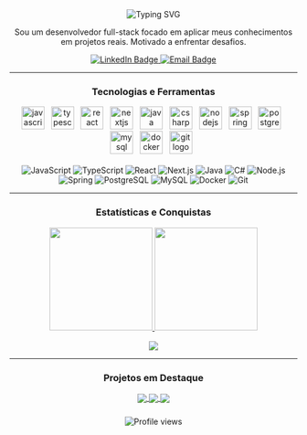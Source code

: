 <div align="center">
  <img src="https://readme-typing-svg.herokuapp.com?font=Inter&size=28&pause=1000&color=1976D2&center=true&vCenter=true&width=435&lines=Olá%2C+eu+sou+o+Luan+Padilha+%F0%9F%91%8B;Desenvolvedor+Full-Stack;" alt="Typing SVG" />
</div>

<div align="center">
  <p>
    Sou um desenvolvedor full-stack focado em aplicar meus conhecimentos em projetos reais. Motivado a enfrentar desafios.
  </p>
</div>

<div align="center">
  <a href="https://www.linkedin.com/in/luan-padilha-b73054239" target="_blank">
    <img src="https://img.shields.io/badge/LinkedIn-Luan%20Padilha-0A66C2?style=for-the-badge&logo=linkedin&logoColor=white" alt="LinkedIn Badge"/>
  </a>
  <a href="mailto:luanpmiranda@gmail.com" target="_blank">
    <img src="https://img.shields.io/badge/Email-Contato-D14836?style=for-the-badge&logo=gmail&logoColor=white" alt="Email Badge"/>
  </a>
</div>

---

<h3 align="center">Tecnologias e Ferramentas</h3>
<div align="center">
    <img src="https://cdn.jsdelivr.net/gh/devicons/devicon@latest/icons/javascript/javascript-original.svg" height="40" alt="javascript logo" />&nbsp;&nbsp;
    <img src="https://cdn.jsdelivr.net/gh/devicons/devicon@latest/icons/typescript/typescript-original.svg" height="40" alt="typescript logo" />&nbsp;&nbsp;
    <img src="https://cdn.jsdelivr.net/gh/devicons/devicon@latest/icons/react/react-original.svg" height="40" alt="react logo" />&nbsp;&nbsp;
    <img src="https://cdn.jsdelivr.net/gh/devicons/devicon@latest/icons/nextjs/nextjs-original.svg" height="40" alt="nextjs logo" />&nbsp;&nbsp;
    <img src="https://cdn.jsdelivr.net/gh/devicons/devicon@latest/icons/java/java-original.svg" height="40" alt="java logo" />&nbsp;&nbsp;
    <img src="https://cdn.jsdelivr.net/gh/devicons/devicon@latest/icons/csharp/csharp-original.svg" height="40" alt="csharp logo" />&nbsp;&nbsp;
    <img src="https://cdn.jsdelivr.net/gh/devicons/devicon@latest/icons/nodejs/nodejs-original.svg" height="40" alt="nodejs logo" />&nbsp;&nbsp;
    <img src="https://cdn.jsdelivr.net/gh/devicons/devicon@latest/icons/spring/spring-original.svg" height="40" alt="spring logo" />&nbsp;&nbsp;
    <img src="https://cdn.jsdelivr.net/gh/devicons/devicon@latest/icons/postgresql/postgresql-original.svg" height="40" alt="postgresql logo" />&nbsp;&nbsp;
    <img src="https://cdn.jsdelivr.net/gh/devicons/devicon@latest/icons/mysql/mysql-original.svg" height="40" alt="mysql logo" />&nbsp;&nbsp;
    <img src="https://cdn.jsdelivr.net/gh/devicons/devicon@latest/icons/docker/docker-original.svg" height="40" alt="docker logo" />&nbsp;&nbsp;
    <img src="https://cdn.jsdelivr.net/gh/devicons/devicon@latest/icons/git/git-original.svg" height="40" alt="git logo" />&nbsp;&nbsp;
</div>
<br>
<div align="center">
    <img src="https://img.shields.io/badge/JavaScript-F7DF1E?style=for-the-badge&logo=javascript&logoColor=black" alt="JavaScript"/>
    <img src="https://img.shields.io/badge/TypeScript-3178C6?style=for-the-badge&logo=typescript&logoColor=white" alt="TypeScript"/>
    <img src="https://img.shields.io/badge/React-61DAFB?style=for-the-badge&logo=react&logoColor=black" alt="React"/>
    <img src="https://img.shields.io/badge/Next.js-000000?style=for-the-badge&logo=nextdotjs&logoColor=white" alt="Next.js"/>
    <img src="https://img.shields.io/badge/Java-ED8B00?style=for-the-badge&logo=openjdk&logoColor=white" alt="Java"/>
    <img src="https://img.shields.io/badge/C%23-239120?style=for-the-badge&logo=c-sharp&logoColor=white" alt="C#"/>
    <img src="https://img.shields.io/badge/Node.js-339933?style=for-the-badge&logo=nodedotjs&logoColor=white" alt="Node.js"/>
    <img src="https://img.shields.io/badge/Spring-6DB33F?style=for-the-badge&logo=spring&logoColor=white" alt="Spring"/>
    <img src="https://img.shields.io/badge/PostgreSQL-316192?style=for-the-badge&logo=postgresql&logoColor=white" alt="PostgreSQL"/>
    <img src="https://img.shields.io/badge/MySQL-4479A1?style=for-the-badge&logo=mysql&logoColor=white" alt="MySQL"/>
    <img src="https://img.shields.io/badge/Docker-2496ED?style=for-the-badge&logo=docker&logoColor=white" alt="Docker"/>
    <img src="https://img.shields.io/badge/Git-E44C30?style=for-the-badge&logo=git&logoColor=white" alt="Git"/>
</div>

---

<h3 align="center">Estatísticas e Conquistas</h3>
<div align="center">
  <a href="https://github.com/LuanPaD">
    <img height="180em" src="https://github-readme-stats.vercel.app/api?username=LuanPaD&show_icons=true&theme=tokyonight&include_all_commits=true&count_private=true"/>
    <img height="180em" src="https://github-readme-stats.vercel.app/api/top-langs/?username=LuanPaD&layout=compact&langs_count=7&theme=tokyonight"/>
  </a>
</div>
<div align="center" style="margin-top: 16px;">
  <a href="https://github.com/LuanPaD">
    <img src="https://github-readme-streak-stats.herokuapp.com/?user=LuanPaD&theme=tokyonight" />
  </a>
</div>

---

<h3 align="center">Projetos em Destaque</h3>
<div align="center">
  <a href="https://github.com/LuanPaD/BarberLab">
    <img align="center" src="https://github-readme-stats.vercel.app/api/pin/?username=LuanPaD&repo=BarberLab&theme=tokyonight" />
  </a>
  <a href="https://github.com/LuanPaD/Avaliacao-de-Atendimento">
    <img align="center" src="https://github-readme-stats.vercel.app/api/pin/?username=LuanPaD&repo=Avaliacao-de-Atendimento&theme=tokyonight" />
  </a>
  <a href="https://github.com/LuanPaD/Sistema-de-Gerenciamento-de-Biblioteca-WebBuilders">
    <img align="center" src="https://github-readme-stats.vercel.app/api/pin/?username=LuanPaD&repo=Sistema-de-Gerenciamento-de-Biblioteca-WebBuilders&theme=tokyonight" />
  </a>
</div>

<div align="center" style="margin-top: 24px;">
  <img src="https://komarev.com/ghpvc/?username=LuanPaD&label=Profile%20views&color=0e75b6&style=flat" alt="Profile views" />
</div>
